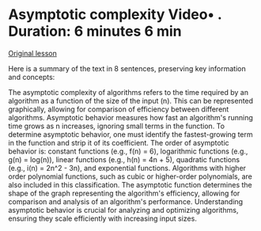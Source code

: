 # Asymptotic complexity Video• . Duration: 6 minutes 6 min

[Original lesson](https://www.coursera.org/learn/uol-fundamentals-of-computer-science/lecture/zRERE/asymptotic-complexity)

Here is a summary of the text in 8 sentences, preserving key information and concepts:

The asymptotic complexity of algorithms refers to the time required by an algorithm as a function of the size of the input (n). This can be represented graphically, allowing for comparison of efficiency between different algorithms. Asymptotic behavior measures how fast an algorithm's running time grows as n increases, ignoring small terms in the function. To determine asymptotic behavior, one must identify the fastest-growing term in the function and strip it of its coefficient. The order of asymptotic behavior is: constant functions (e.g., f(n) = 6), logarithmic functions (e.g., g(n) = log(n)), linear functions (e.g., h(n) = 4n + 5), quadratic functions (e.g., i(n) = 2n^2 - 3n), and exponential functions. Algorithms with higher order polynomial functions, such as cubic or higher-order polynomials, are also included in this classification. The asymptotic function determines the shape of the graph representing the algorithm's efficiency, allowing for comparison and analysis of an algorithm's performance. Understanding asymptotic behavior is crucial for analyzing and optimizing algorithms, ensuring they scale efficiently with increasing input sizes.

